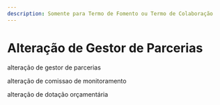 ```yaml
---
description: Somente para Termo de Fomento ou Termo de Colaboração
---
```


# Alteração de Gestor de Parcerias

alteração de gestor de parcerias

alteração de comissao de monitoramento

alteração de dotação orçamentária



